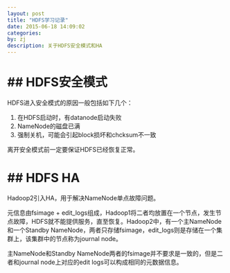```yaml
---
layout: post
title: "HDFS学习记录"
date: 2015-06-18 14:09:02
categories: 
by: zj
description: 关于HDFS安全模式和HA
---
```


#  ## HDFS安全模式

HDFS进入安全模式的原因一般包括如下几个：

1. 在HDFS启动时，有datanode启动失败
2. NameNode的磁盘已满
3. 强制关机，可能会引起block损坏和chcksum不一致

离开安全模式前一定要保证HDFS已经恢复正常。

#  ## HDFS HA

Hadoop2引入HA，用于解决NameNode单点故障问题。

元信息由fsimage + edit_logs组成，Hadoop1将二者均放置在一个节点，发生节点故障，HDFS就不能提供服务，直至恢复。Hadoop2中，有一个主NameNode和一个Standby NameNode，两者只存储fsimage，edit_logs则是存储在一个集群上，该集群中的节点称为journal node。

主NameNode和Standby NameNode两者的fsimage并不要求是一致的，但是二者和journal node上对应的edit logs可以构成相同的元数据信息。

